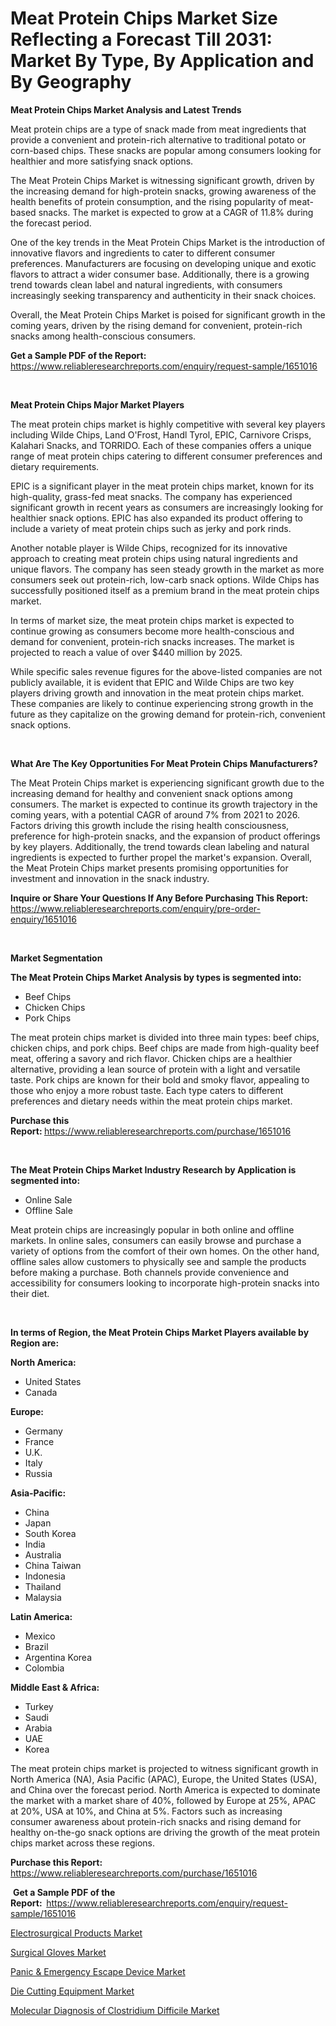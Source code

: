 <p><h1>Meat Protein Chips Market Size Reflecting a Forecast Till 2031: Market By Type, By Application and By Geography</h1></p><p><strong>Meat Protein Chips Market Analysis and Latest Trends</strong></p>
<p><p>Meat protein chips are a type of snack made from meat ingredients that provide a convenient and protein-rich alternative to traditional potato or corn-based chips. These snacks are popular among consumers looking for healthier and more satisfying snack options.</p><p>The Meat Protein Chips Market is witnessing significant growth, driven by the increasing demand for high-protein snacks, growing awareness of the health benefits of protein consumption, and the rising popularity of meat-based snacks. The market is expected to grow at a CAGR of 11.8% during the forecast period.</p><p>One of the key trends in the Meat Protein Chips Market is the introduction of innovative flavors and ingredients to cater to different consumer preferences. Manufacturers are focusing on developing unique and exotic flavors to attract a wider consumer base. Additionally, there is a growing trend towards clean label and natural ingredients, with consumers increasingly seeking transparency and authenticity in their snack choices.</p><p>Overall, the Meat Protein Chips Market is poised for significant growth in the coming years, driven by the rising demand for convenient, protein-rich snacks among health-conscious consumers.</p></p>
<p><strong>Get a Sample PDF of the Report:&nbsp;</strong> <a href="https://www.reliableresearchreports.com/enquiry/request-sample/1651016">https://www.reliableresearchreports.com/enquiry/request-sample/1651016</a></p>
<p>&nbsp;</p>
<p><strong>Meat Protein Chips Major Market Players</strong></p>
<p><p>The meat protein chips market is highly competitive with several key players including Wilde Chips, Land O'Frost, Handl Tyrol, EPIC, Carnivore Crisps, Kalahari Snacks, and TORRIDO. Each of these companies offers a unique range of meat protein chips catering to different consumer preferences and dietary requirements.</p><p>EPIC is a significant player in the meat protein chips market, known for its high-quality, grass-fed meat snacks. The company has experienced significant growth in recent years as consumers are increasingly looking for healthier snack options. EPIC has also expanded its product offering to include a variety of meat protein chips such as jerky and pork rinds.</p><p>Another notable player is Wilde Chips, recognized for its innovative approach to creating meat protein chips using natural ingredients and unique flavors. The company has seen steady growth in the market as more consumers seek out protein-rich, low-carb snack options. Wilde Chips has successfully positioned itself as a premium brand in the meat protein chips market.</p><p>In terms of market size, the meat protein chips market is expected to continue growing as consumers become more health-conscious and demand for convenient, protein-rich snacks increases. The market is projected to reach a value of over $440 million by 2025.</p><p>While specific sales revenue figures for the above-listed companies are not publicly available, it is evident that EPIC and Wilde Chips are two key players driving growth and innovation in the meat protein chips market. These companies are likely to continue experiencing strong growth in the future as they capitalize on the growing demand for protein-rich, convenient snack options.</p></p>
<p>&nbsp;</p>
<p><strong>What Are The Key Opportunities For Meat Protein Chips Manufacturers?</strong></p>
<p><p>The Meat Protein Chips market is experiencing significant growth due to the increasing demand for healthy and convenient snack options among consumers. The market is expected to continue its growth trajectory in the coming years, with a potential CAGR of around 7% from 2021 to 2026. Factors driving this growth include the rising health consciousness, preference for high-protein snacks, and the expansion of product offerings by key players. Additionally, the trend towards clean labeling and natural ingredients is expected to further propel the market's expansion. Overall, the Meat Protein Chips market presents promising opportunities for investment and innovation in the snack industry.</p></p>
<p><strong>Inquire or Share Your Questions If Any Before Purchasing This Report:</strong> <a href="https://www.reliableresearchreports.com/enquiry/pre-order-enquiry/1651016">https://www.reliableresearchreports.com/enquiry/pre-order-enquiry/1651016</a></p>
<p>&nbsp;</p>
<p><strong>Market Segmentation</strong></p>
<p><strong>The Meat Protein Chips Market Analysis by types is segmented into:</strong></p>
<p><ul><li>Beef Chips</li><li>Chicken Chips</li><li>Pork Chips</li></ul></p>
<p><p>The meat protein chips market is divided into three main types: beef chips, chicken chips, and pork chips. Beef chips are made from high-quality beef meat, offering a savory and rich flavor. Chicken chips are a healthier alternative, providing a lean source of protein with a light and versatile taste. Pork chips are known for their bold and smoky flavor, appealing to those who enjoy a more robust taste. Each type caters to different preferences and dietary needs within the meat protein chips market.</p></p>
<p><strong>Purchase this Report:&nbsp;</strong><a href="https://www.reliableresearchreports.com/purchase/1651016">https://www.reliableresearchreports.com/purchase/1651016</a></p>
<p>&nbsp;</p>
<p><strong>The Meat Protein Chips Market Industry Research by Application is segmented into:</strong></p>
<p><ul><li>Online Sale</li><li>Offline Sale</li></ul></p>
<p><p>Meat protein chips are increasingly popular in both online and offline markets. In online sales, consumers can easily browse and purchase a variety of options from the comfort of their own homes. On the other hand, offline sales allow customers to physically see and sample the products before making a purchase. Both channels provide convenience and accessibility for consumers looking to incorporate high-protein snacks into their diet.</p></p>
<p>&nbsp;</p>
<p><strong>In terms of Region, the Meat Protein Chips Market Players available by Region are:</strong></p>
<p>
    <p> <strong> North America: </strong>
        <ul>
            <li>United States</li>
            <li>Canada</li>
        </ul>
        </p> 
    <p> <strong> Europe: </strong>
        <ul>
            <li>Germany</li>
            <li>France</li>
            <li>U.K.</li>
            <li>Italy</li>
            <li>Russia</li>
        </ul>
        </p> 
    <p> <strong> Asia-Pacific: </strong>
        <ul>
            <li>China</li>
            <li>Japan</li>
            <li>South Korea</li>
            <li>India</li>
            <li>Australia</li>
            <li>China Taiwan</li>
            <li>Indonesia</li>
            <li>Thailand</li>
            <li>Malaysia</li>
        </ul>
        </p> 
    <p> <strong> Latin America: </strong>
        <ul>
            <li>Mexico</li>
            <li>Brazil</li>
            <li>Argentina Korea</li>
            <li>Colombia</li>
        </ul>
        </p> 
    <p> <strong> Middle East & Africa: </strong>
        <ul>
            <li>Turkey</li>
            <li>Saudi</li>
            <li>Arabia</li>
            <li>UAE</li>
            <li>Korea</li>
        </ul>
    </p>
    </p>
<p><p>The meat protein chips market is projected to witness significant growth in North America (NA), Asia Pacific (APAC), Europe, the United States (USA), and China over the forecast period. North America is expected to dominate the market with a market share of 40%, followed by Europe at 25%, APAC at 20%, USA at 10%, and China at 5%. Factors such as increasing consumer awareness about protein-rich snacks and rising demand for healthy on-the-go snack options are driving the growth of the meat protein chips market across these regions.</p></p>
<p><strong>Purchase this Report: </strong><a href="https://www.reliableresearchreports.com/purchase/1651016">https://www.reliableresearchreports.com/purchase/1651016</a></p>
<p>&nbsp;<strong>Get a Sample PDF of the Report:&nbsp;&nbsp;</strong><a href="https://www.reliableresearchreports.com/enquiry/request-sample/1651016">https://www.reliableresearchreports.com/enquiry/request-sample/1651016</a></p>
<p><strong></strong></p>
<p><p><a href="https://medium.com/@markuspagac2023/electrosurgical-products-market-comprehensive-assessment-by-type-application-and-geography-6b27dc5179f0">Electrosurgical Products Market</a></p><p><a href="https://medium.com/@markuspagac2023/surgical-gloves-market-exploring-market-share-market-trends-and-future-growth-ea8160845bea">Surgical Gloves Market</a></p><p><a href="https://github.com/castoriffic/Market-Research-Report-List-3/blob/main/panic-emergency-escape-device-market.md">Panic & Emergency Escape Device Market</a></p><p><a href="https://issuu.com/reportprime-2/docs/die-cutting-equipment-market-size-2030.pptx">Die Cutting Equipment Market</a></p><p><a href="https://github.com/yoshih12/Market-Research-Report-List-1/blob/main/molecular-diagnosis-of-clostridium-difficile-market.md">Molecular Diagnosis of Clostridium Difficile Market</a></p></p>